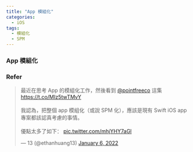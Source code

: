 ```yaml
---
title: "App 模組化"
categories:
  - iOS
tags:
  - 模組化
  - SPM
---
```


### App 模組化

### Refer

<blockquote class="twitter-tweet"><p lang="zh" dir="ltr">最近在思考 App 的模組化工作，然後看到 <a href="https://twitter.com/pointfreeco?ref_src=twsrc%5Etfw">@pointfreeco</a> 這集<a href="https://t.co/MIz5twTMvY">https://t.co/MIz5twTMvY</a><br><br>我認為，把整個 app 模組化（或說 SPM 化），應該是現有 Swift iOS app 專案都該認真考慮的事情。<br><br>優點太多了如下： <a href="https://t.co/mhjYHY7aGl">pic.twitter.com/mhjYHY7aGl</a></p>&mdash; 13 (@ethanhuang13) <a href="https://twitter.com/ethanhuang13/status/1479147228816375809?ref_src=twsrc%5Etfw">January 6, 2022</a></blockquote> <script async src="https://platform.twitter.com/widgets.js" charset="utf-8"></script>
